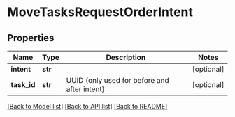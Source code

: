 # MoveTasksRequestOrderIntent

## Properties
Name | Type | Description | Notes
------------ | ------------- | ------------- | -------------
**intent** | **str** |  | [optional] 
**task_id** | **str** | UUID (only used for before and after intent) | [optional] 

[[Back to Model list]](../README.md#documentation-for-models) [[Back to API list]](../README.md#documentation-for-api-endpoints) [[Back to README]](../README.md)

